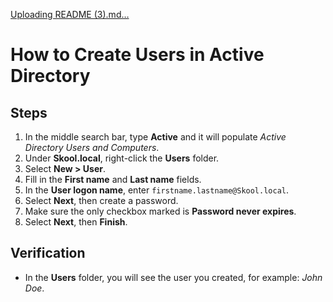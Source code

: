 [Uploading README (3).md…]()
# How to Create Users in Active Directory

## Steps

1.  In the middle search bar, type **Active** and it will populate
    *Active Directory Users and Computers*.
2.  Under **Skool.local**, right-click the **Users** folder.
3.  Select **New \> User**.
4.  Fill in the **First name** and **Last name** fields.
5.  In the **User logon name**, enter `firstname.lastname@Skool.local`.
6.  Select **Next**, then create a password.
7.  Make sure the only checkbox marked is **Password never expires**.
8.  Select **Next**, then **Finish**.

## Verification

-   In the **Users** folder, you will see the user you created, for
    example: *John Doe*.
